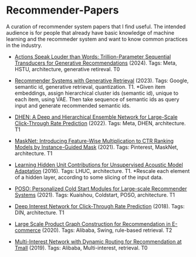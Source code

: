 # Recommender-Papers
A curation of recommender system papers that I find useful. The intended audience is for people that already have basic knowledge of machine learning and the recommeder system and want to know common practices in the industry.

- [Actions Speak Louder than Words: Trillion-Parameter Sequential Transducers for Generative Recommendations](https://arxiv.org/pdf/2402.17152) (2024).  Tags: Meta, HSTU, architecture, generative retireval.  T0

- [Recommender Systems with Generative Retrieval](https://arxiv.org/pdf/2305.05065) (2023).  Tags: Google, semantic id, generative retrieval, quantization.  T1. *Given item embeddings, assign hierarchical cluster ids (semantic id), unique to each item, using VAE. Then take sequence of semantic ids as query input and generate recommended semantic ids. 

- [DHEN: A Deep and Hierarchical Ensemble Network for Large-Scale Click-Through Rate Prediction](https://arxiv.org/abs/2203.11014) (2022).  Tags: Meta, DHEN, architecture.  T1

- [MaskNet: Introducing Feature-Wise Multiplication to CTR Ranking Models by Instance-Guided Mask](https://arxiv.org/pdf/2102.07619) (2021).  Tags: Pinterest, MaskNet, architecture.  T1

- [Learning Hidden Unit Contributions for Unsupervised Acoustic Model Adaptation](https://arxiv.org/abs/1601.02828) (2016).  Tags: LHUC, architecture.  T1. *Rescale each element of a hidden layer, according to some slicing of the input data. 

- [POSO: Personalized Cold Start Modules for Large-scale Recommender Systems](https://arxiv.org/abs/2108.04690) (2021).  Tags: Kuaishou, Coldstart, POSO, architecture.  T1

- [Deep Interest Network for Click-Through Rate Prediction](https://arxiv.org/pdf/1706.06978) (2018).  Tags: DIN, architecture.  T1

- [Large Scale Product Graph Construction for Recommendation in E-commerce](https://arxiv.org/pdf/2010.05525) (2020).  Tags: Alibaba, Swing, rule-based retrieval.  T2

- [Multi-Interest Network with Dynamic Routing for Recommendation at Tmall](https://arxiv.org/pdf/1904.08030) (2019).  Tags: Alibaba, Multi-interest, retrieval.  T0
